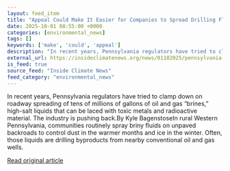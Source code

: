 ```yaml
---
layout: feed_item
title: "Appeal Could Make It Easier for Companies to Spread Drilling Fluids on Pennsylvania Roadways"
date: 2025-10-01 08:55:00 +0000
categories: [environmental_news]
tags: []
keywords: ['make', 'could', 'appeal']
description: "In recent years, Pennsylvania regulators have tried to clamp down on roadway spreading of tens of millions of gallons of oil and gas “brines,” high-salt liqu..."
external_url: https://insideclimatenews.org/news/01102025/pennsylvania-roadway-regulations-oil-gas-brines/
is_feed: true
source_feed: "Inside Climate News"
feed_category: "environmental_news"
---
```


In recent years, Pennsylvania regulators have tried to clamp down on roadway spreading of tens of millions of gallons of oil and gas “brines,” high-salt liquids that can be laced with toxic metals and radioactive material. The industry is pushing back.By Kyle BagenstoseIn rural Western Pennsylvania, communities routinely spray briny fluids on unpaved backroads to control dust in the warmer months and ice in the winter. Often, those liquids are drilling byproducts from nearby conventional oil and gas wells.&nbsp;

[Read original article](https://insideclimatenews.org/news/01102025/pennsylvania-roadway-regulations-oil-gas-brines/)
